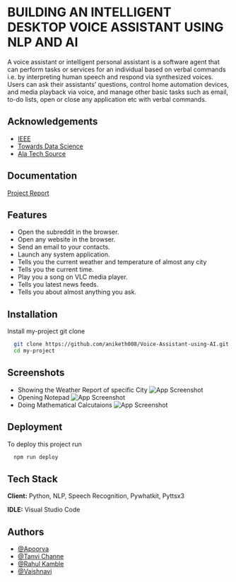 
# BUILDING AN INTELLIGENT DESKTOP VOICE ASSISTANT USING NLP AND AI



A voice assistant or intelligent personal assistant is a software agent that can perform tasks or services for an individual based on verbal commands i.e. by interpreting human speech and respond via synthesized voices. Users can ask their assistants’ questions, control home automation devices, and media playback via voice, and manage other basic tasks such as email, to-do lists, open or close any application etc with verbal commands.

## Acknowledgements

 - [IEEE](https://ieeexplore.ieee.org/document/9051160)
 - [Towards Data Science](https://towardsdatascience.com/understanding-nlp-how-ai-understands-our-languages-77601002cffc)
 - [Ala Tech Source](https://journals.ala.org/index.php/ltr/article/view/7361/10126)

  
## Documentation

[Project Report](https://github.com/aniketh008/Voice-Assistant-using-AI/blob/2fd1d3b2350362c3b946c915a303b03a18ebd9bd/Project%20Report.pdf)

  
## Features

- Open the subreddit in the browser.
- Open any website in the browser.
- Send an email to your contacts.
- Launch any system application.
- Tells you the current weather and temperature of almost any city
- Tells you the current time.
- Play you a song on VLC media player.
- Tells you latest news feeds.
- Tells you about almost anything you ask.

  
## Installation

Install my-project git clone

```bash
  git clone https://github.com/aniketh008/Voice-Assistant-using-AI.git
  cd my-project
```
    
## Screenshots

- Showing the Weather Report of specific City
![App Screenshot](https://user-images.githubusercontent.com/52618459/126265894-56aa1402-70b5-4bd5-ad4d-e958624ac6e2.png)
- Opening Notepad
![App Screenshot](https://user-images.githubusercontent.com/52618459/126266153-09a65e02-d7dd-4a7c-acca-2dd856878355.png)
- Doing Mathematical Calcutaions
![App Screenshot](https://user-images.githubusercontent.com/52618459/126266208-484036d2-462e-4249-a45d-29f71a1c7940.png)


  
## Deployment

To deploy this project run

```bash
  npm run deploy
```

  
## Tech Stack

**Client:** Python, NLP,  Speech Recognition, Pywhatkit, Pyttsx3

**IDLE:** Visual Studio Code

  
## Authors

- [@Apoorva](https://www.github.com/apporva)
- [@Tanvi Channe](https://www.github.com/apporva)
- [@Rahul Kamble](https://www.github.com/apporva)
- [@Vaishnavi](https://www.github.com/apporva)



  